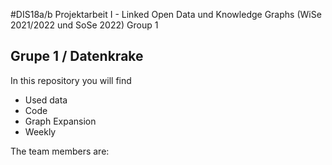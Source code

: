 #DIS18a/b Projektarbeit I - Linked Open Data und Knowledge Graphs (WiSe 2021/2022 und SoSe 2022) Group 1
## Grupe 1 / Datenkrake

In this repository you will find 

- Used data
- Code
- Graph Expansion
- Weekly

The team members are:

